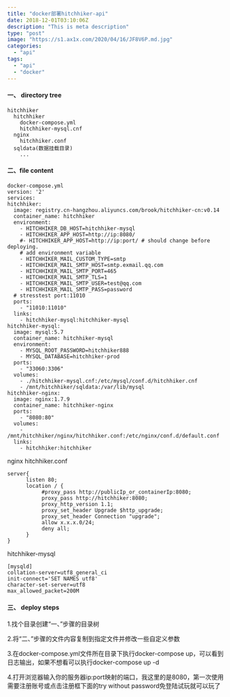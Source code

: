 ```yaml
---
title: "docker部署hitchhiker-api"
date: 2018-12-01T03:10:06Z
description: "This is meta description"
type: "post"
image: "https://s1.ax1x.com/2020/04/16/JF8V6P.md.jpg"
categories:
  - "api"
tags:
  - "api"
  - "docker"
---
```


#### 一、 directory tree

```
hitchhiker
  hitchhiker
    docker-compose.yml
    hitchhiker-mysql.cnf
  nginx
    hitchhiker.conf
  sqldata(数据挂载目录)
    ...
```

#### 二、file content

```
docker-compose.yml
version: '2'
services:
hitchhiker:
  image: registry.cn-hangzhou.aliyuncs.com/brook/hitchhiker-cn:v0.14
  container_name: hitchhiker
  environment:
    - HITCHHIKER_DB_HOST=hitchhiker-mysql
    - HITCHHIKER_APP_HOST=http://ip:8080/
    #- HITCHHIKER_APP_HOST=http://ip:port/ # should change before deploying.
    # add environment variable
    - HITCHHIKER_MAIL_CUSTOM_TYPE=smtp
    - HITCHHIKER_MAIL_SMTP_HOST=smtp.exmail.qq.com
    - HITCHHIKER_MAIL_SMTP_PORT=465
    - HITCHHIKER_MAIL_SMTP_TLS=1
    - HITCHHIKER_MAIL_SMTP_USER=test@qq.com
    - HITCHHIKER_MAIL_SMTP_PASS=password
  # stresstest port:11010
  ports:
    - "11010:11010"
  links:
    - hitchhiker-mysql:hitchhiker-mysql
hitchhiker-mysql:
  image: mysql:5.7
  container_name: hitchhiker-mysql
  environment:
    - MYSQL_ROOT_PASSWORD=hitchhiker888
    - MYSQL_DATABASE=hitchhiker-prod
  ports:
    - "33060:3306"
  volumes:
    - ./hitchhiker-mysql.cnf:/etc/mysql/conf.d/hitchhiker.cnf
    - /mnt/hitchhiker/sqldata:/var/lib/mysql
hitchhiker-nginx:
  image: nginx:1.7.9
  container_name: hitchhiker-nginx
  ports:
    - "8080:80"
  volumes:
    - /mnt/hitchhiker/nginx/hitchhiker.conf:/etc/nginx/conf.d/default.conf
  links:
    - hitchhiker:hitchhiker
```

nginx hitchhiker.conf

```
server{
      listen 80;
      location / {
           #proxy_pass http://publicIp_or_containerIp:8080;
           proxy_pass http://hitchhiker:8080;
           proxy_http_version 1.1;
           proxy_set_header Upgrade $http_upgrade;
           proxy_set_header Connection "upgrade";
           allow x.x.x.0/24;
           deny all;
      }
}
```

hitchhiker-mysql

```
[mysqld]
collation-server=utf8_general_ci
init-connect='SET NAMES utf8'
character-set-server=utf8
max_allowed_packet=200M
```

#### 三、 deploy steps

1.找个目录创建“一、”步骤的目录树

2.将“二、”步骤的文件内容复制到指定文件并修改一些自定义参数

3.在docker-compose.yml文件所在目录下执行docker-compose up，可以看到日志输出，如果不想看可以执行docker-compose up -d

4.打开浏览器输入你的服务器ip:port映射的端口，我这里的是8080，第一次使用需要注册账号或点击注册框下面的try without password免登陆试玩就可以玩了
